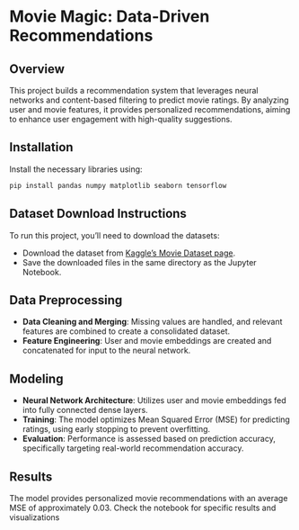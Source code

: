 # Movie Magic: Data-Driven Recommendations

## Overview
This project builds a recommendation system that leverages neural networks and content-based filtering to predict movie ratings. By analyzing user and movie features, it provides personalized recommendations, aiming to enhance user engagement with high-quality suggestions.

## Installation
Install the necessary libraries using:

```bash
pip install pandas numpy matplotlib seaborn tensorflow
```

## Dataset Download Instructions
To run this project, you’ll need to download the datasets:
- Download the dataset from [Kaggle’s Movie Dataset page](https://www.kaggle.com/datasets/rounakbanik/the-movies-dataset).
- Save the downloaded files in the same directory as the Jupyter Notebook.

## Data Preprocessing
- **Data Cleaning and Merging**: Missing values are handled, and relevant features are combined to create a consolidated dataset.
- **Feature Engineering**: User and movie embeddings are created and concatenated for input to the neural network.

## Modeling
- **Neural Network Architecture**: Utilizes user and movie embeddings fed into fully connected dense layers.
- **Training**: The model optimizes Mean Squared Error (MSE) for predicting ratings, using early stopping to prevent overfitting.
- **Evaluation**: Performance is assessed based on prediction accuracy, specifically targeting real-world recommendation accuracy.

## Results
The model provides personalized movie recommendations with an average MSE of approximately 0.03. Check the notebook for specific results and visualizations
